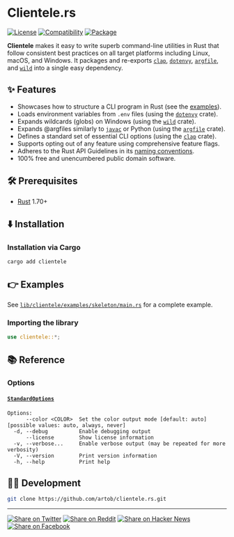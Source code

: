 # Clientele.rs

[![License](https://img.shields.io/badge/license-Public%20Domain-blue.svg)](https://unlicense.org)
[![Compatibility](https://img.shields.io/badge/rust-1.70%2B-blue)](https://rust-lang.org)
[![Package](https://img.shields.io/crates/v/clientele)](https://crates.io/crates/clientele)

**Clientele** makes it easy to write superb command-line utilities in Rust that
follow consistent best practices on all target platforms including Linux, macOS,
and Windows. It packages and re-exports [`clap`], [`dotenvy`], [`argfile`], and
[`wild`] into a single easy dependency.

## ✨ Features

- Showcases how to structure a CLI program in Rust (see the [examples](#-examples)).
- Loads environment variables from `.env` files (using the [`dotenvy`] crate).
- Expands wildcards (globs) on Windows (using the [`wild`] crate).
- Expands @argfiles similarly to [`javac`] or Python (using the [`argfile`] crate).
- Defines a standard set of essential CLI options (using the [`clap`] crate).
- Supports opting out of any feature using comprehensive feature flags.
- Adheres to the Rust API Guidelines in its [naming conventions].
- 100% free and unencumbered public domain software.

## 🛠️ Prerequisites

- [Rust](https://rust-lang.org) 1.70+

## ⬇️ Installation

### Installation via Cargo

```bash
cargo add clientele
```

## 👉 Examples

See [`lib/clientele/examples/skeleton/main.rs`] for a complete example.

### Importing the library

```rust
use clientele::*;
```

## 📚 Reference

### Options

#### [`StandardOptions`]

```text
Options:
      --color <COLOR>  Set the color output mode [default: auto] [possible values: auto, always, never]
  -d, --debug          Enable debugging output
      --license        Show license information
  -v, --verbose...     Enable verbose output (may be repeated for more verbosity)
  -V, --version        Print version information
  -h, --help           Print help
```

## 👨‍💻 Development

```bash
git clone https://github.com/artob/clientele.rs.git
```

- - -

[![Share on Twitter](https://img.shields.io/badge/share%20on-twitter-03A9F4?logo=twitter)](https://twitter.com/share?url=https://github.com/artob/clientele.rs&text=Clientele.rs)
[![Share on Reddit](https://img.shields.io/badge/share%20on-reddit-red?logo=reddit)](https://reddit.com/submit?url=https://github.com/artob/clientele.rs&title=Clientele.rs)
[![Share on Hacker News](https://img.shields.io/badge/share%20on-hacker%20news-orange?logo=ycombinator)](https://news.ycombinator.com/submitlink?u=https://github.com/artob/clientele.rs&t=Clientele.rs)
[![Share on Facebook](https://img.shields.io/badge/share%20on-facebook-1976D2?logo=facebook)](https://www.facebook.com/sharer/sharer.php?u=https://github.com/artob/clientele.rs)

[naming conventions]: https://rust-lang.github.io/api-guidelines/naming.html

[`StandardOptions`]: https://docs.rs/clientele/latest/clientele/struct.StandardOptions.html
[`javac`]: https://docs.oracle.com/javase/7/docs/technotes/tools/windows/javac.html#commandlineargfile
[`lib/clientele/examples/skeleton/main.rs`]: lib/clientele/examples/skeleton/main.rs

[`argfile`]: https://crates.io/crates/argfile
[`clap`]: https://crates.io/crates/clap
[`dotenvy`]: https://crates.io/crates/dotenvy
[`wild`]: https://crates.io/crates/wild
